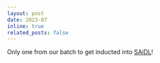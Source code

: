 ```yaml
---
layout: post
date: 2023-07
inline: true
related_posts: false
---
```

Only one from our batch to get inducted into <a href="https://www.saidl.in">SAiDL</a>!